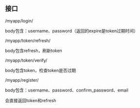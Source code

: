 ## 接口

/myapp/login/

body包含：username、password（返回的expire是token过期时间）

/myapp/token/refresh/

body包含refresh，刷新token

/myapp/token/verify/

body包含token，检查token是否过期

/myapp/register/

body包含：username、password、confirm_password、email

会直接返回token和refresh